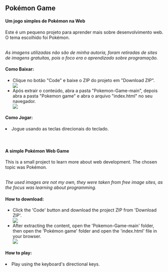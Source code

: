 ## Pokémon Game
<h4>Um jogo simples de Pokémon na Web</h4>
<p>Este é um pequeno projeto para aprender mais sobre desenvolvimento web. O tema escolhido foi Pokémon.</p>
<br>
<i>As imagens utilizadas não são de minha autoria, foram retiradas de sites de imagens gratuitas, pois o foco era o aprendizado sobre programação.</i>

<h4>Como Baixar:</h4>

<ul>
  <li>Clique no botão "Code" e baixe o ZIP do projeto em "Download ZIP".</li>
  <img src="https://user-images.githubusercontent.com/74941756/162068292-f8fe1f5d-16b4-4d9e-aa83-ff69c52abcf7.png">
  <li>Após extrair o conteúdo, abra a pasta "Pokemon-Game-main", depois abra a pasta "Pokemon game" e abra o arquivo "index.html" no seu navegador.</li>
  <img src="https://user-images.githubusercontent.com/74941756/162068617-be3bf09c-c944-452d-b27f-8af1b62e0ead.png">
</ul>

<h4>Como Jogar:</h4>

<li>Jogue usando as teclas direcionais do teclado.</li>
<br>
<br>
<h4>A simple Pokémon Web Game</h4>
<p>This is a small project to learn more about web development. The chosen topic was Pokémon.</p>
<br>
<i>The used images  are not my own, they were taken from free image sites, as the focus was learning about programming.</i>

<h4>How to download:</h4>

<ul>
  <li>Click the 'Code' button and download the project ZIP from 'Download ZIP'.</li>
  <img src="https://user-images.githubusercontent.com/74941756/162068292-f8fe1f5d-16b4-4d9e-aa83-ff69c52abcf7.png">
  <li>After extracting the content, open the 'Pokemon-Game-main' folder, then open the 'Pokémon game' folder and open the 'index.html' file in your browser.</li>
  <img src="https://user-images.githubusercontent.com/74941756/162068617-be3bf09c-c944-452d-b27f-8af1b62e0ead.png">
</ul>

<h4>How to play:</h4> 
<li>Play using the keyboard's directional keys.</li>
